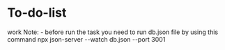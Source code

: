 # To-do-list
work
Note: - before run the task you need to run db.json file by using this command
npx json-server --watch db.json --port 3001 
